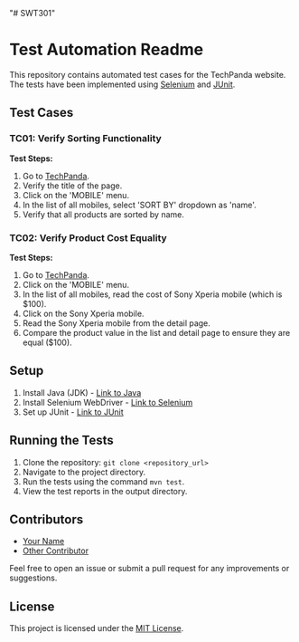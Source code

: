 "# SWT301" 
# Test Automation Readme

This repository contains automated test cases for the TechPanda website. The tests have been implemented using [Selenium](https://www.selenium.dev/) and [JUnit](https://junit.org/junit5/).

## Test Cases

### TC01: Verify Sorting Functionality

**Test Steps:**

1. Go to [TechPanda](http://live.techpanda.org/).
2. Verify the title of the page.
3. Click on the 'MOBILE' menu.
4. In the list of all mobiles, select 'SORT BY' dropdown as 'name'.
5. Verify that all products are sorted by name.

### TC02: Verify Product Cost Equality

**Test Steps:**

1. Go to [TechPanda](http://live.techpanda.org/).
2. Click on the 'MOBILE' menu.
3. In the list of all mobiles, read the cost of Sony Xperia mobile (which is $100).
4. Click on the Sony Xperia mobile.
5. Read the Sony Xperia mobile from the detail page.
6. Compare the product value in the list and detail page to ensure they are equal ($100).

## Setup

1. Install Java (JDK) - [Link to Java](https://www.oracle.com/java/technologies/javase-jdk11-downloads.html)
2. Install Selenium WebDriver - [Link to Selenium](https://www.selenium.dev/downloads/)
3. Set up JUnit - [Link to JUnit](https://junit.org/junit5/)

## Running the Tests

1. Clone the repository: `git clone <repository_url>`
2. Navigate to the project directory.
3. Run the tests using the command `mvn test`.
4. View the test reports in the output directory.

## Contributors

- [Your Name](https://github.com/your_username)
- [Other Contributor](https://github.com/other_contributor)

Feel free to open an issue or submit a pull request for any improvements or suggestions.

## License

This project is licensed under the [MIT License](https://opensource.org/licenses/MIT).
